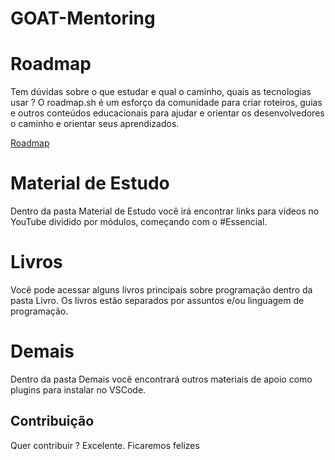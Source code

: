 # GOAT-Mentoring


# Roadmap

Tem dúvidas sobre o que estudar e qual o caminho, quais as tecnologias usar ? O roadmap.sh é um esforço da comunidade para criar roteiros, guias e outros conteúdos educacionais para ajudar e orientar os desenvolvedores o caminho e orientar seus aprendizados.

[Roadmap](https://roadmap.sh)

# Material de Estudo

Dentro da pasta Material de Estudo você irá encontrar links para vídeos no YouTube dividido por módulos, começando com o #Essencial. 

# Livros

Você pode acessar alguns livros principais sobre programação dentro da pasta Livro. Os livros estão separados por assuntos e/ou linguagem de programação.

# Demais

Dentro da pasta Demais você encontrará outros materiais de apoio como plugins para instalar no VSCode.

## Contribuição

Quer contribuir ? Excelente. 
Ficaremos felizes

